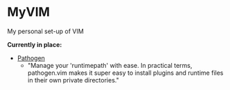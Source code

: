 # MyVIM
My personal set-up of VIM

**Currently in place:**
- [Pathogen](https://github.com/tpope/vim-pathogen)
  - "Manage your 'runtimepath' with ease. In practical terms, pathogen.vim makes it super easy to install plugins and runtime files in their own private directories."
